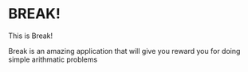 # BREAK!
This is Break!

Break is an amazing application that will give you reward you for doing simple arithmatic problems
